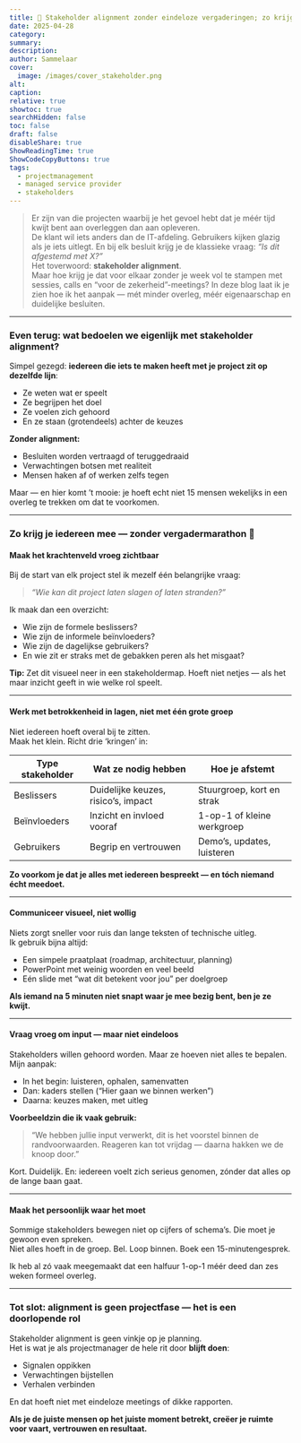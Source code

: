 ```yaml
---
title: 👥 Stakeholder alignment zonder eindeloze vergaderingen; zo krijg je iedereen mee op koers
date: 2025-04-28
category:
summary:
description: 
author: Sammelaar
cover:
  image: /images/cover_stakeholder.png
alt:
caption:
relative: true
showtoc: true
searchHidden: false
toc: false
draft: false
disableShare: true
ShowReadingTime: true
ShowCodeCopyButtons: true
tags:
  - projectmanagement
  - managed service provider
  - stakeholders
---
```

> Er zijn van die projecten waarbij je het gevoel hebt dat je méér tijd kwijt bent aan overleggen dan aan opleveren.  
> De klant wil iets anders dan de IT-afdeling. Gebruikers kijken glazig als je iets uitlegt. En bij elk besluit krijg je de klassieke vraag: *“Is dit afgestemd met X?”*  
> Het toverwoord: **stakeholder alignment**.  
> Maar hoe krijg je dat voor elkaar zonder je week vol te stampen met sessies, calls en “voor de zekerheid”-meetings? In deze blog laat ik je zien hoe ik het aanpak — mét minder overleg, méér eigenaarschap en duidelijke besluiten.
---

### Even terug: wat bedoelen we eigenlijk met stakeholder alignment?

Simpel gezegd: **iedereen die iets te maken heeft met je project zit op dezelfde lijn**:
- Ze weten wat er speelt  
- Ze begrijpen het doel  
- Ze voelen zich gehoord  
- En ze staan (grotendeels) achter de keuzes

**Zonder alignment:**
- Besluiten worden vertraagd of teruggedraaid  
- Verwachtingen botsen met realiteit  
- Mensen haken af of werken zelfs tegen  

Maar — en hier komt ’t mooie: je hoeft echt niet 15 mensen wekelijks in een overleg te trekken om dat te voorkomen.

---
### Zo krijg je iedereen mee — zonder vergadermarathon 🎯

#### Maak het krachtenveld vroeg zichtbaar
Bij de start van elk project stel ik mezelf één belangrijke vraag:
> *“Wie kan dit project laten slagen of laten stranden?”*

Ik maak dan een overzicht:
- Wie zijn de formele beslissers?  
- Wie zijn de informele beïnvloeders?  
- Wie zijn de dagelijkse gebruikers?  
- En wie zit er straks met de gebakken peren als het misgaat?

**Tip:** Zet dit visueel neer in een stakeholdermap. Hoeft niet netjes — als het maar inzicht geeft in wie welke rol speelt.

---
#### Werk met betrokkenheid in lagen, niet met één grote groep

Niet iedereen hoeft overal bij te zitten.  
Maak het klein. Richt drie ‘kringen’ in:

| Type stakeholder | Wat ze nodig hebben | Hoe je afstemt |
|------------------|---------------------|----------------|
| Beslissers       | Duidelijke keuzes, risico’s, impact | Stuurgroep, kort en strak |
| Beïnvloeders     | Inzicht en invloed vooraf | 1-op-1 of kleine werkgroep |
| Gebruikers       | Begrip en vertrouwen | Demo’s, updates, luisteren |

**Zo voorkom je dat je alles met iedereen bespreekt — en tóch niemand écht meedoet.**

---
#### Communiceer visueel, niet wollig

Niets zorgt sneller voor ruis dan lange teksten of technische uitleg.  
Ik gebruik bijna altijd:
- Een simpele praatplaat (roadmap, architectuur, planning)  
- PowerPoint met weinig woorden en veel beeld  
- Eén slide met “wat dit betekent voor jou” per doelgroep

**Als iemand na 5 minuten niet snapt waar je mee bezig bent, ben je ze kwijt.**

---
#### Vraag vroeg om input — maar niet eindeloos

Stakeholders willen gehoord worden. Maar ze hoeven niet alles te bepalen.  
Mijn aanpak:
- In het begin: luisteren, ophalen, samenvatten  
- Dan: kaders stellen (“Hier gaan we binnen werken”)  
- Daarna: keuzes maken, met uitleg

**Voorbeeldzin die ik vaak gebruik:**
> “We hebben jullie input verwerkt, dit is het voorstel binnen de randvoorwaarden. Reageren kan tot vrijdag — daarna hakken we de knoop door.”

Kort. Duidelijk. En: iedereen voelt zich serieus genomen, zónder dat alles op de lange baan gaat.

---
#### Maak het persoonlijk waar het moet

Sommige stakeholders bewegen niet op cijfers of schema’s. Die moet je gewoon even spreken.  
Niet alles hoeft in de groep. Bel. Loop binnen. Boek een 15-minutengesprek.

Ik heb al zó vaak meegemaakt dat een halfuur 1-op-1 méér deed dan zes weken formeel overleg.

---
### Tot slot: alignment is geen projectfase — het is een doorlopende rol

Stakeholder alignment is geen vinkje op je planning.  
Het is wat je als projectmanager de hele rit door **blijft doen**:
- Signalen oppikken  
- Verwachtingen bijstellen  
- Verhalen verbinden  

En dat hoeft niet met eindeloze meetings of dikke rapporten.

**Als je de juiste mensen op het juiste moment betrekt, creëer je ruimte voor vaart, vertrouwen en resultaat.**